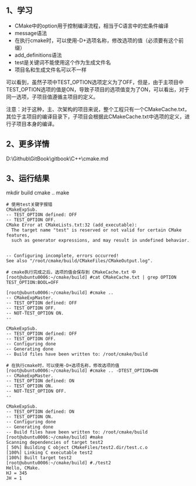 ## 1、学习
- CMake中的option用于控制编译流程，相当于C语言中的宏条件编译
- message语法
- 在执行cmake时，可以使用-D+选项名称，修改选项的值（必须要有这个前缀）
- add_definitions语法
- test是关键词不能使用这个作为生成文件名
- 项目名和生成文件名可以不一样

可以看到，虽然子项中TEST_OPTION选项定义为了OFF，但是，由于主项目中TEST_OPTION选项的值是ON，导致子项目的选项值变为了ON，可以看出，对于同一选项，子项目值遵循主项目的定义。

注意：对于这种，主、次架构的项目来说，整个工程只有一个CMakeCache.txt，其位于主项目的编译目录下，子项目会根据此CMakeCache.txt中选项的定义，进行子项目本身的编译。

## 2、更多详情
D:\Github\GitBook\gitbook\C++\cmake.md

## 3、运行结果
mkdir build
cmake ..
make

```
# 使用test关键字报错
CMakeExpSub.
-- TEST_OPTION defined: OFF
-- TEST_OPTION OFF.
CMake Error at CMakeLists.txt:32 (add_executable):
  The target name "test" is reserved or not valid for certain CMake features,
  such as generator expressions, and may result in undefined behavior.


-- Configuring incomplete, errors occurred!
See also "/root/cmake/build/CMakeFiles/CMakeOutput.log".

# cmake执行完成之后，选项的值会保存到 CMakeCache.txt 中
[root@ubuntu0006:~/cmake/build] #cat CMakeCache.txt | grep OPTION
TEST_OPTION:BOOL=OFF

[root@ubuntu0006:~/cmake/build] #cmake ..
-- CMakeExpMaster.
-- TEST_OPTION defined: OFF
-- TEST_OPTION OFF.
-- NOT-TEST_OPTION ON.
--

CMakeExpSub.
-- TEST_OPTION defined: OFF
-- TEST_OPTION OFF.
-- Configuring done
-- Generating done
-- Build files have been written to: /root/cmake/build

# 在执行cmake时，可以使用-D+选项名称，修改选项的值
[root@ubuntu0006:~/cmake/build] #cmake .. -DTEST_OPTION=ON
-- CMakeExpMaster.
-- TEST_OPTION defined: ON
-- TEST_OPTION ON.
-- NOT-TEST_OPTION OFF.
--

CMakeExpSub.
-- TEST_OPTION defined: ON
-- TEST_OPTION ON.
-- Configuring done
-- Generating done
-- Build files have been written to: /root/cmake/build
[root@ubuntu0006:~/cmake/build] #make
Scanning dependencies of target test2
[ 50%] Building C object CMakeFiles/test2.dir/test.c.o
[100%] Linking C executable test2
[100%] Built target test2
[root@ubuntu0006:~/cmake/build] #./test2
Hello, CMake.
HJ = 345
JH = 1
```
